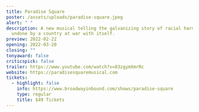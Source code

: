 ```yaml
---
title: Paradise Square
poster: /assets/uploads/paradise-square.jpeg
alert: " "
description: A new musical telling the galvanizing story of racial harmony
  undone by a country at war with itself.
preview: 2022-02-22
opening: 2022-03-20
closing: ""
tonyaward: false
criticspick: false
trailer: https://www.youtube.com/watch?v=83zgymXmrRc
website: https://paradisesquaremusical.com
tickets:
  - highlight: false
    info: https://www.broadwayinbound.com/shows/paradise-square
    type: regular
    title: $49 Tickets
---
```

